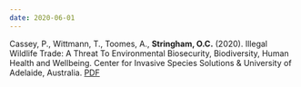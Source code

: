 ```yaml
---
date: 2020-06-01
---
```


Cassey, P., Wittmann, T., Toomes, A., **Stringham, O.C.** (2020). Illegal Wildlife Trade: A Threat To Environmental Biosecurity, Biodiversity, Human Health and Wellbeing. Center for Invasive Species Solutions & University of Adelaide, Australia. [PDF](assets/publications/CISS-Illegal-Trade-WEB.pdf)